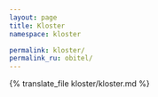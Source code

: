 ```yaml
---
layout: page
title: Kloster
namespace: kloster

permalink: kloster/
permalink_ru: obitel/
---
```

{% translate_file kloster/kloster.md %}
